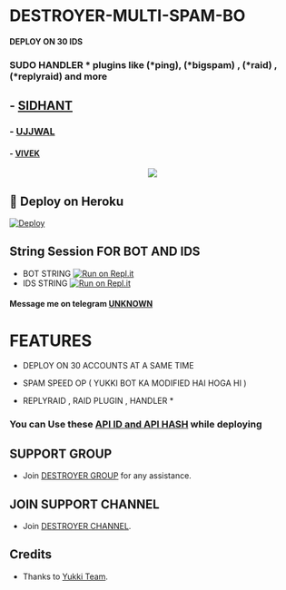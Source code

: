 # DESTROYER-MULTI-SPAM-BO

#### DEPLOY ON 30 IDS 
### SUDO HANDLER * plugins like (*ping), (*bigspam) , (*raid) ,(*replyraid) and more
##   - [SIDHANT](https://t.me/siddhant_devil)
###  - [UJJWAL](https://t.me/SANSKARI_CHORA)
#### - [VIVEK](https://t.me/xxxxxxx_UNKNOWN_xxxxxxx)

<p align="center">
  <img src="https://telegra.ph/file/06ab8f009e82432a1a85a.jpg">
</p>



## 🚀 Deploy on Heroku 

[![Deploy](https://www.herokucdn.com/deploy/button.svg)](https://dashboard.heroku.com/new?template=https%3A%2F%2Fgithub.com%2Funknownforall1%2FDESTROYER-MULTI-SPAM-BOT)

## String Session FOR  BOT AND IDS 


   - BOT STRING [![Run on Repl.it](https://repl.it/badge/github/YukkiBot/YukkiSpamBot)](https://replit.com/@unknownforall1/SPAM-BOT-REPL-BY-SIDDHANT-DEVIL)
   - IDS STRING [![Run on Repl.it](https://repl.it/badge/github/YukkiBot/YukkiSpamBot)](https://replit.com/@unknownforall1/FATHER-SID-OP-SPAM-BOT)

#### Message me on telegram [UNKNOWN](https://t.me/xxxxxxx_UNKNOWN_xxxxxxx)


# FEATURES

   - DEPLOY ON 30 ACCOUNTS AT A SAME TIME 

   - SPAM SPEED OP ( YUKKI BOT KA MODIFIED HAI HOGA HI ) 

   - REPLYRAID , RAID PLUGIN , HANDLER *


### You can Use these [API ID and API HASH](https://t.me/RDX_OFFICIAL_BOT/2) while deploying



## SUPPORT GROUP
   - Join [DESTROYER GROUP]() for any assistance.


## JOIN SUPPORT CHANNEL
   - Join [DESTROYER CHANNEL](@RDX_OFFICIAL_BOT).


## Credits
   - Thanks to [Yukki Team](https://t.me/officialyukki).
